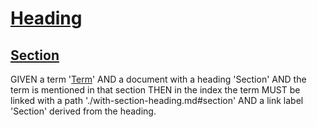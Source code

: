 # [Heading](#heading)

## [Section](#section)

GIVEN a term '[Term][1]' AND a document with a heading 'Section'
  AND the term is mentioned in that section
THEN in the index the term MUST be linked with a path './with-section-heading.md#section'
  AND a link label 'Section' derived from the heading.

[1]: glossary.md#term "GIVEN a term 'Term' AND a document with a heading 'Section' AND the term is mentioned in that section
THEN in the index the term MUST be linked with a path './with-section-heading.md#section' AND a link label 'Section'."
